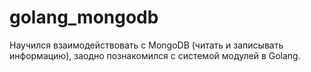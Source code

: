 # golang_mongodb
Научился взаимодействовать с MongoDB (читать и записывать информацию), заодно познакомился с системой модулей в Golang.
